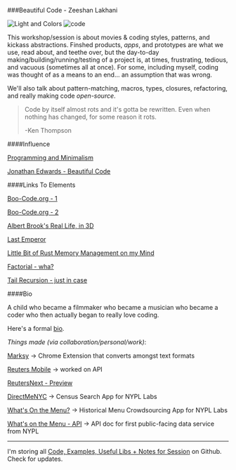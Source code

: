 ###Beautiful Code - Zeeshan Lakhani

![Light and Colors](https://raw.github.com/zeeshanlakhani/unconf/master/images/whattime.jpg)
![code](https://raw.github.com/zeeshanlakhani/unconf/master/images/code.png)

This workshop/session is about movies & coding styles, patterns, and kickass abstractions. Finshed products, *apps*, and prototypes are what we use, read about, and teethe over, but the day-to-day making/building/running/testing of a project is, at times, frustrating, tedious, and vacuous (sometimes all at once). For some, including myself, coding was thought of as a means to an end… an assumption that was wrong.

We'll also talk about pattern-matching, macros, types, closures, refactoring, and really making code *open-source*.

>Code by itself almost rots and it's gotta be rewritten. Even when nothing has changed, for some reason it rots.
>
> -Ken Thompson

####Influence

[Programming and Minimalism](http://schedule.sxsw.com/2011/events/event_IAP5715)

[Jonathan Edwards - Beautiful Code](http://alarmingdevelopment.org/?p=79)

####Links To Elements

[Boo-Code.org - 1](http://www.youtube.com/watch?&v=nKIu9yen5nc#t=03m37s)

[Boo-Code.org - 2](http://www.youtube.com/watch?&v=nKIu9yen5nc#t=05m02s)

[Albert Brook's Real Life, in 3D](http://www.youtube.com/watch?v=6KtAzt9LGsI#t=01m07s)

[Last Emperor](https://www.youtube.com/watch?v=CppajH6il5Q#t=01m54s)

[Little Bit of Rust Memory Management on my Mind](http://www.rustforrubyists.com/book/chapter-08.html)

[Factorial - wha?](http://en.wikipedia.org/wiki/Factorial)

[Tail Recursion - just in case](http://stackoverflow.com/a/33930/413685)

####Bio

A child who became a filmmaker who became a musician who became a coder who then actually began to really love coding.

Here's a formal [bio](http://arc90.com/team/zeeshan-lakhani/).

*Things made (via collaboration/personal/work)*:

[Marksy](http://marksy.arc90.com) -> Chrome Extension that converts amongst text formats

[Reuters Mobile](https://itunes.apple.com/us/app/reuters/id602660809?mt=8) -> worked on API

[ReutersNext - Preview](http://preview.reuters.com/)

[DirectMeNYC](http://directme.nypl.org) -> Census Search App for NYPL Labs

[What's On the Menu?](http://menus.nypl.org) -> Historical Menu Crowdsourcing App for NYPL Labs

[What's on the Menu - API](http://nypl.github.com/menus-api) -> API doc for first public-facing data service from NYPL

-----------------------------------------------------------

I'm storing all [Code, Examples, Useful Libs + Notes for Session](https://github.com/zeeshanlakhani/unconf) on Github. Check for updates.
